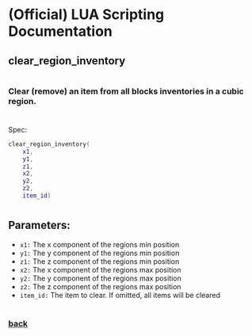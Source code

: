
# (Official) LUA Scripting Documentation

## clear_region_inventory
#
### Clear (remove) an item from all blocks inventories in a cubic region.
#
Spec:
```lua
clear_region_inventory(
	x1,
	y1,
	z1,
	x2,
	y2,
	z2,
	item_id)
```
#
## Parameters:
- `x1:` The x component of the regions min position
- `y1:` The y component of the regions min position
- `z1:` The z component of the regions min position
- `x2:` The x component of the regions max position
- `y2:` The y component of the regions max position
- `z2:` The z component of the regions max position
- `item_id:` The item to clear. If omitted, all items will be cleared
#
### [back](../inventory)
